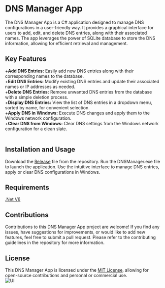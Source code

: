 # DNS Manager App<br/>
The DNS Manager App is a C# application designed to manage DNS configurations in a user-friendly way. It provides a graphical interface for users to add, edit, and delete DNS entries, along with their associated names. The app leverages the power of SQLite database to store the DNS information, allowing for efficient retrieval and management.

## Key Features<br/>
+**Add DNS Entries:** Easily add new DNS entries along with their corresponding names to the database.<br/>
+**Edit DNS Entries:** Modify existing DNS entries and update their associated names or IP addresses as needed.<br/>
+**Delete DNS Entries:** Remove unwanted DNS entries from the database with a simple deletion process.<br/>
+**Display DNS Entries:** View the list of DNS entries in a dropdown menu, sorted by name, for convenient selection.<br/>
+**Apply DNS in Windows:** Execute DNS changes and apply them to the Windows network configuration.<br/>
+**Clear DNS from Windows:** Clear DNS settings from the Windows network configuration for a clean slate.<br/>
<br/>
## Installation and Usage<br/>
Download the [Release](https://github.com/ArshaGDS/DNSManager/releases/tag/V0.1) file from the repository.
Run the DNSManager.exe file to launch the application.
Use the intuitive interface to manage DNS entries, apply or clear DNS configurations in Windows.
<br/>
## Requirements<br/>
[.Net V6](https://download.visualstudio.microsoft.com/download/pr/513d13b7-b456-45af-828b-b7b7981ff462/edf44a743b78f8b54a2cec97ce888346/windowsdesktop-runtime-6.0.15-win-x64.exe)
<br/>
## Contributions<br/>
Contributions to this DNS Manager App project are welcome! If you find any issues, have suggestions for improvements, or would like to add new features, feel free to submit a pull request. Please refer to the contributing guidelines in the repository for more information.
<br/>
## License<br/>
This DNS Manager App is licensed under the [MIT License](https://github.com/git/git-scm.com/blob/main/MIT-LICENSE.txt), allowing for open-source contributions and personal or commercial use.
<br/>
![UI](https://i.ibb.co/nbHjSqz/Screenshot-2023-05-22-131137.png)
